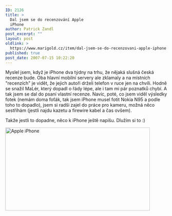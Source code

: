 ```yaml
---
ID: 2126
title: >
  Dal jsem se do recenzování Apple
  iPhone
author: Patrick Zandl
post_excerpt: ""
layout: post
oldlink: >
  https://www.marigold.cz/item/dal-jsem-se-do-recenzovani-apple-iphone
published: true
post_date: 2007-07-15 10:22:20
---
```

Myslel jsem, když je iPhone dva týdny na trhu, že nějaká slušná česká recenze bude. Oba hlavní mobilní servery ale zklamaly a na místních "recenzích" je vidět, že jejich autoři drželi telefon v ruce jen na chvíli. Hodně se snažil MaLér, který dopadl o řády lépe, ale i tam mi pár poznatků chybí. A tak jsem se dal do psaní vlastní recenze. Navíc, poté, co jsem viděl výsledky fotek (nemám doma foťák, tak jsem iPhone musel fotit Nokia N95 a podle toho to dopadlo), jsem si radši zajel do práce pro kameru, možná něco sestříhám (jestli najdu kazetu a firewire kabel a čas ovšem).

Takže jestli to dopadne, něco k iPhone ještě napíšu. Dlužím si to :)

<img src="http://www.marigold.cz/wp-content/15072007087.jpg" width="450" height="259" alt="Apple iPhone" title="Apple iPhone" />